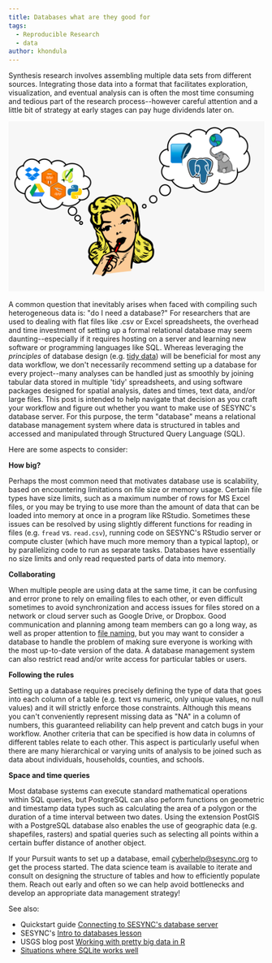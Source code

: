 ```yaml
---
title: Databases what are they good for
tags:
  - Reproducible Research
  - data
author: khondula
---
```


Synthesis research involves assembling multiple data sets from different sources. Integrating those data into a format that facilitates exploration, visualization, and eventual analysis can is often the most time consuming and tedious part of the research process--however careful attention and a little bit of strategy at early stages can pay huge dividends later on. 

![thinking](assets/images/db-thinking.png)

A common question that inevitably arises when faced with compiling such heterogeneous data is: "do I need a database?" For researchers that are used to dealing with flat files like .csv or Excel spreadsheets, the overhead and time investment of setting up a formal relational database may seem daunting--especially if it requires hosting on a server and learning new software or programming languages like SQL. Whereas leveraging the *principles* of database design (e.g. [tidy data](https://vita.had.co.nz/papers/tidy-data.pdf)) will be beneficial for most any data workflow, we don't necessarily recommend setting up a database for every project--many analyses can be handled just as smoothly by joining tabular data stored in multiple 'tidy' spreadsheets, and using software packages designed for spatial analysis, dates and times, text data, and/or large files. This post is intended to help navigate that decision as you craft your workflow and figure out whether you want to make use of SESYNC's database server. For this purpose, the term "database" means a relational database management system where data is structured in tables and accessed and manipulated through Structured Query Language (SQL).

Here are some aspects to consider:

**How big?** 

Perhaps the most common need that motivates database use is scalability, based on encountering limitations on file size or memory usage. Certain file types have size limits, such as a maximum number of rows for MS Excel files, or you may be trying  to use more than the amount of data that can be loaded into memory at once in a program like RStudio. Sometimes these issues can be resolved by using slightly different functions for reading in files (e.g. `fread` vs. `read.csv`), running code on SESYNC's RStudio server or compute cluster (which have much more memory than a typical laptop), or by parallelizing code to run as separate tasks. Databases have essentially no size limits and only read requested parts of data into memory. 

**Collaborating**

When multiple people are using data at the same time, it can be confusing and error prone to rely on emailing files to each other, or even difficult sometimes to avoid synchronization and access issues for files stored on a network or cloud server such as Google Drive, or Dropbox. Good communication and planning among team members can go a long way, as well as proper attention to [file naming](https://speakerdeck.com/jennybc/how-to-name-files), but you may want to consider a database to handle the problem of making sure everyone is working with the most up-to-date version of the data. A database management system can also restrict read and/or write access for particular tables or users. 

**Following the rules**

Setting up a database requires precisely defining the type of data that goes into each column of a table (e.g. text vs numeric, only unique values, no null values) and it will strictly enforce those constraints. Although this means you can't conveniently represent missing data as "NA" in a column of numbers, this guaranteed reliability can help prevent and catch bugs in your workflow. Another criteria that can be specified is how data in columns of different tables relate to each other. This aspect is particularly useful when there are many hierarchical or varying units of analysis to be joined such as data about individuals, households, counties, and schools. 

**Space and time queries**

Most database systems can execute standard mathematical operations within SQL queries, but PostgreSQL can also peform functions on geometric and timestamp data types such as calculating the area of a polygon or the duration of a time interval between two dates. Using the extension PostGIS with a PostgreSQL database also enables the use of geographic data (e.g. shapefiles, rasters) and spatial queries such as selecting all points within a certain buffer distance of another object. 


If your Pursuit wants to set up a database, email cyberhelp@sesync.org to get the process started. The data science team is available to iterate and consult on designing the structure of tables and how to efficiently populate them. Reach out early and often so we can help avoid bottlenecks and develop an appropriate data management strategy!


See also:

* Quickstart guide [Connecting to SESYNC's database server](https://cyberhelp.sesync.org/quickstart/connect-to-a-database.html)
* SESYNC's [Intro to databases lesson](https://cyberhelp.sesync.org/introdb-lesson/)
* USGS blog post [Working with pretty big data in R](https://waterdata.usgs.gov/blog/formats/)
* [Situations where SQLite works well](https://www.sqlite.org/whentouse.html)


